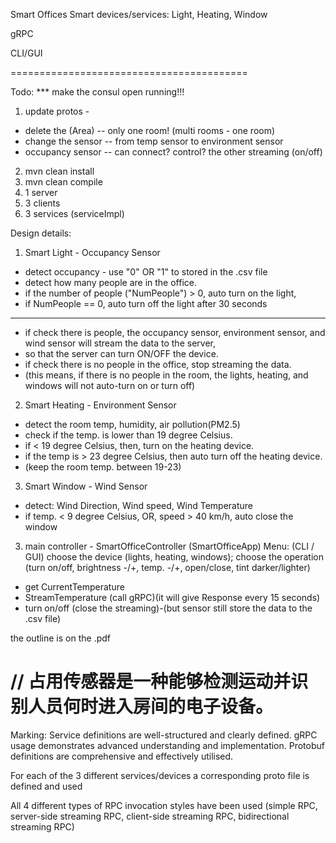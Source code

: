 Smart Offices
Smart devices/services: Light, Heating, Window

gRPC

CLI/GUI

=========================================

Todo:
*** make the consul open running!!!
1. update protos -
- delete the (Area) -- only one room! (multi rooms - one room)
- change the sensor -- from temp sensor to environment sensor
- occupancy sensor -- can connect? control? the other streaming (on/off)
2. mvn clean install
3. mvn clean compile
4. 1 server
5. 3 clients
6. 3 services (serviceImpl)


Design details:
1. Smart Light - Occupancy Sensor
- detect occupancy - use "0" OR "1" to stored in the .csv file
- detect how many people are in the office.
- if the number of people ("NumPeople") > 0, auto turn on the light, 
- if NumPeople == 0, auto turn off the light after 30 seconds

***
- if check there is people, the occupancy sensor, environment sensor, and wind sensor will stream the data to the server, 
- so that the server can turn ON/OFF the device.
- if check there is no people in the office, stop streaming the data. 
- (this means, if there is no people in the room, the lights, heating, and windows will not auto-turn on or turn off)


2. Smart Heating - Environment Sensor 
- detect the room temp, humidity, air pollution(PM2.5)
- check if the temp. is lower than 19 degree Celsius.
- if < 19 degree Celsius, then, turn on the heating device.
- if the temp is > 23 degree Celsius, then auto turn off the heating device.
- (keep the room temp. between 19-23)


3. Smart Window - Wind Sensor 
- detect: Wind Direction, Wind speed, Wind Temperature
- if temp. < 9 degree Celsius, OR, speed > 40 km/h, auto close the window


3. main controller - SmartOfficeController (SmartOfficeApp)
Menu: (CLI / GUI)
choose the device (lights, heating, windows);
choose the operation (turn on/off, brightness -/+, temp. -/+, open/close, tint darker/lighter)
- get CurrentTemperature
- StreamTemperature (call gRPC)(it will give Response every 15 seconds)
- turn on/off (close the streaming)-(but sensor still store the data to the .csv file)

the outline is on the .pdf

// 占用传感器是一种能够检测运动并识别人员何时进入房间的电子设备。
==========================================

Marking:
Service definitions are well-structured and clearly defined. gRPC usage demonstrates advanced understanding and implementation. Protobuf definitions are comprehensive and effectively utilised.

For each of the 3 different services/devices a corresponding proto file is defined and used

All 4 different types of RPC invocation styles have been used (simple RPC, server-side streaming RPC, client-side streaming RPC, bidirectional streaming RPC)
